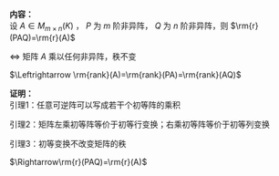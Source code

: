 **内容：**  
设 $A\in M_{m\times n}(K)$ ， $P$ 为 $m$ 阶非异阵， $Q$ 为 $n$ 阶非异阵，则 $\rm{r}(PAQ)=\rm{r}(A)$   
  
 $\Leftrightarrow$ 矩阵 $A$ 乘以任何非异阵，秩不变  
  
 $\Leftrightarrow \rm{rank}(A)=\rm{rank}(PA)=\rm{rank}(AQ)$   
  
**证明：**  
引理1：任意可逆阵可以写成若干个初等阵的乘积  
  
引理2：矩阵左乘初等阵等价于初等行变换；右乘初等阵等价于初等列变换  
  
引理3：初等变换不改变矩阵的秩  
  
 $\Rightarrow\rm{r}(PAQ)=\rm{r}(A)$   
